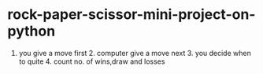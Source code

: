 # rock-paper-scissor-mini-project-on-python
1. you give a move first 2. computer give a move next 3. you decide when to quite 4. count no. of wins,draw and losses
